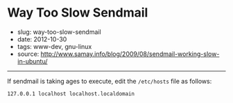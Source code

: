 # Way Too Slow Sendmail

- slug: way-too-slow-sendmail
- date: 2012-10-30
- tags: www-dev, gnu-linux
- source: http://www.samay.info/blog/2009/08/sendmail-working-slow-in-ubuntu/

---------------------------

If sendmail is taking ages to execute, edit the `/etc/hosts` file as follows:

	127.0.0.1 localhost localhost.localdomain